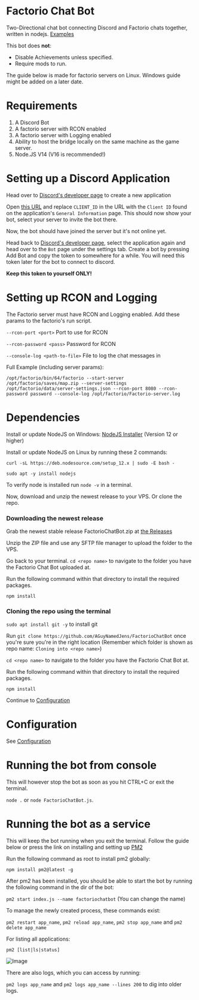# Factorio Chat Bot
Two-Directional chat bot connecting Discord and Factorio chats together, written in nodejs.
[Examples](https://github.com/AGuyNamedJens/FactorioChatBot/blob/master/EXAMPLES.md)

This bot does **not**:
- Disable Achievements unless specified.
- Require mods to run.

The guide below is made for factorio servers on Linux. Windows guide might be added on a later date.

# Requirements
  1. A Discord Bot
  2. A factorio server with RCON enabled
  3. A factorio server with Logging enabled
  4. Ability to host the bridge locally on the same machine as the game server.
  5. Node.JS V14 (V16 is recommended!)

# Setting up a Discord Application

Head over to [Discord's developer page](https://discord.com/developers/applications) to create a new application

Open [this URL](https://discord.com/oauth2/authorize?client_id=CLIENT_ID&permissions=-1&scope=bot) and replace `CLIENT_ID` in the URL with the `Client ID` found on the application's `General Information` page. This should now show your bot, select your server to invite the bot there.

Now, the bot should have joined the server but it's not online yet.

Head back to [Discord's developer page](https://discord.com/developers/applications), select the application again and head over to the `Bot` page under the settings tab.
Create a bot by pressing Add Bot and copy the token to somewhere for a while. You will need this token later for the bot to connect to discord.

**Keep this token to yourself ONLY!**


# Setting up RCON and Logging
The Factorio server must have RCON and Logging enabled.
Add these params to the factorio's run script.

```--rcon-port <port>```	Port to use for RCON
  
```--rcon-password <pass>```	Password for RCON

```--console-log <path-to-file>```  File to log the chat messages in

Full Example (including server params):

```/opt/factorio/bin/64/factorio --start-server /opt/factorio/saves/map.zip --server-settings /opt/factorio/data/server-settings.json --rcon-port 8080 --rcon-password password --console-log /opt/factorio/Factorio-server.log```

# Dependencies
Install or update NodeJS on Windows: [NodeJS Installer](https://nodejs.org/en/) (Version 12 or higher)

Install or update NodeJS on Linux by running these 2 commands:

`curl -sL https://deb.nodesource.com/setup_12.x | sudo -E bash -`

`sudo apt -y install nodejs`

To verify node is installed run `node -v` in a terminal.

Now, download and unzip the newest release to your VPS. Or clone the repo.


### Downloading the newest release

Grab the newest stable release FactorioChatBot.zip at [the Releases](https://github.com/AGuyNamedJens/FactorioChatBot/releases)

Unzip the ZIP file and use any SFTP file manager to upload the folder to the VPS.

Go back to your terminal.
`cd <repo name>` to navigate to the folder you have the Factorio Chat Bot uploaded at.

Run the following command within that directory to install the required packages.

`npm install`

### Cloning the repo using the terminal
`sudo apt install git -y` to install git

Run `git clone https://github.com/AGuyNamedJens/FactorioChatBot` once you're sure you're in the right location (Remember which folder is shown as repo name: `Cloning into <repo name>`)

`cd <repo name>` to navigate to the folder you have the Factorio Chat Bot at.

Run the following command within that directory to install the required packages.

`npm install`

Continue to [Configuration](https://github.com/AGuyNamedJens/FactorioChatBot#Configuration)

# Configuration
See [Configuration](https://github.com/AGuyNamedJens/FactorioChatBot/Configuration)
# Running the bot from console

This will however stop the bot as soon as you hit CTRL+C or exit the terminal.

`node .` or `node FactorioChatBot.js`. 

# Running the bot as a service

This will keep the bot running when you exit the terminal.
Follow the guide below or press the link on installing and setting up [PM2](https://pm2.keymetrics.io/docs/usage/quick-start/)

Run the following command as root to install pm2 globally:

`npm install pm2@latest -g`

After pm2 has been installed, you should be able to start the bot by running the following command in the dir of the bot:

`pm2 start index.js --name factoriochatbot` (You can change the name)

To manage the newly created process, these commands exist:

`pm2 restart app_name`,
`pm2 reload app_name`,
`pm2 stop app_name` and
`pm2 delete app_name`

For listing all applications:

`pm2 [list|ls|status]`

![Image](https://i.imgur.com/LmRD3FN.png)

There are also logs, which you can access by running:

`pm2 logs app_name` and `pm2 logs app_name --lines 200` to dig into older logs.